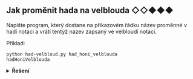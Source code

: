 ## Jak proměnit hada na velblouda ◇◇◆◆◆

Napište program, který dostane na příkazovém řádku název proměnné v hadí notaci a vrátí tentýž název zapsaný ve velbloudí notaci.

Příklad:

```text
python had-velbloud.py had_honi_velblouda
hadHoniVelblouda
```

<details>
<summary><b>Řešení</b></summary>


```python
import sys

retezec = sys.argv[1]

title_s_mezerami = retezec.replace('_', ' ').title()
prvni_male = title_s_mezerami[0].lower() + title_s_mezerami[1:]
vysledek = ''.join(prvni_male.split())

print(vysledek)
```


</details>
